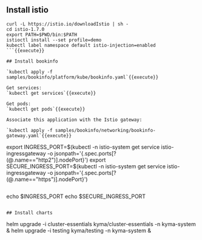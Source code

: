 ## Install istio

```
curl -L https://istio.io/downloadIstio | sh -
cd istio-1.7.0
export PATH=$PWD/bin:$PATH
istioctl install --set profile=demo
kubectl label namespace default istio-injection=enabled
```{{execute}}

## Install bookinfo

`kubectl apply -f samples/bookinfo/platform/kube/bookinfo.yaml`{{execute}}

Get services:
`kubectl get services`{{execute}}

Get pods:
`kubectl get pods`{{execute}}

Associate this application with the Istio gateway:

`kubectl apply -f samples/bookinfo/networking/bookinfo-gateway.yaml`{{execute}}

```
export INGRESS_PORT=$(kubectl -n istio-system get service istio-ingressgateway -o jsonpath='{.spec.ports[?(@.name=="http2")].nodePort}')
export SECURE_INGRESS_PORT=$(kubectl -n istio-system get service istio-ingressgateway -o jsonpath='{.spec.ports[?(@.name=="https")].nodePort}')
```{{execute}}

```
echo $INGRESS_PORT
echo $SECURE_INGRESS_PORT
```{{execute}}

## Install charts

```
helm upgrade -i cluster-essentials kyma/cluster-essentials -n kyma-system &
helm upgrade -i testing kyma/testing -n kyma-system &
```{{execute}}
